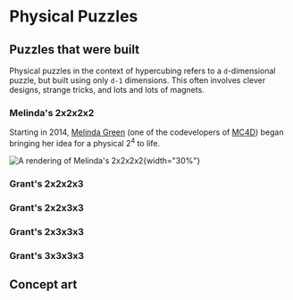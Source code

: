 # Physical Puzzles

## Puzzles that were built

Physical puzzles in the context of hypercubing refers to a `d`-dimensional puzzle, but built using only `d-1` dimensions. This often involves clever designs, strange tricks, and lots and lots of magnets.

### Melinda's 2x2x2x2
Starting in 2014, [Melinda Green](https://superliminal.com/) (one of the codevelopers of [MC4D](\software\#magic-cube-4d)) began bringing her idea for a physical 2<sup>4</sup> to life.

![A rendering of Melinda's 2x2x2x2](assets\images\2_4_transparent.png){width="30%"}

### Grant's 2x2x2x3

### Grant's 2x2x3x3

### Grant's 2x3x3x3

### Grant's 3x3x3x3

## Concept art